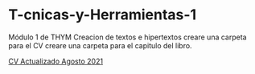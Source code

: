 # T-cnicas-y-Herramientas-1
Módulo 1 de THYM Creacion de textos e hipertextos creare una carpeta para el CV creare una carpeta para el capitulo del libro.
<p>
   <a href="https://juanfra-najul.github.io/T-cnicas-y-Herramientas-1/CV1 (1).pdf"
      >CV Actualizado Agosto 2021 </a>
